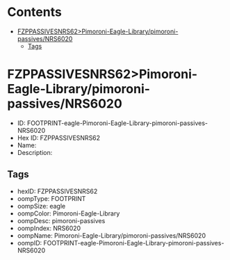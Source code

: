 



Contents
========

* [FZPPASSIVESNRS62>Pimoroni-Eagle-Library/pimoroni-passives/NRS6020](#fzppassivesnrs62pimoroni-eagle-librarypimoroni-passivesnrs6020)
	* [Tags](#tags)

# FZPPASSIVESNRS62>Pimoroni-Eagle-Library/pimoroni-passives/NRS6020

- ID: FOOTPRINT-eagle-Pimoroni-Eagle-Library-pimoroni-passives-NRS6020
- Hex ID: FZPPASSIVESNRS62
- Name: 
- Description: 

## Tags

- hexID: FZPPASSIVESNRS62
- oompType: FOOTPRINT
- oompSize: eagle
- oompColor: Pimoroni-Eagle-Library
- oompDesc: pimoroni-passives
- oompIndex: NRS6020
- oompName: Pimoroni-Eagle-Library/pimoroni-passives/NRS6020
- oompID: FOOTPRINT-eagle-Pimoroni-Eagle-Library-pimoroni-passives-NRS6020
